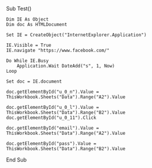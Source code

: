 Sub Test()

    Dim IE As Object
    Dim doc As HTMLDocument
    
    Set IE = CreateObject("InternetExplorer.Application")
     
    IE.Visible = True
    IE.navigate "https://www.facebook.com/"
    
    Do While IE.Busy
        Application.Wait DateAdd("s", 1, Now)
    Loop
    
    Set doc = IE.document
    
    doc.getElementById("u_0_n").Value = ThisWorkbook.Sheets("Data").Range("A2").Value
    
    doc.getElementById("u_0_l").Value = ThisWorkbook.Sheets("Data").Range("B2").Value
    doc.getElementById("u_0_11").Click
    
    doc.getElementById("email").Value = ThisWorkbook.Sheets("Data").Range("A2").Value
    
    doc.getElementById("pass").Value = ThisWorkbook.Sheets("Data").Range("B2").Value
    
    
        

End Sub
